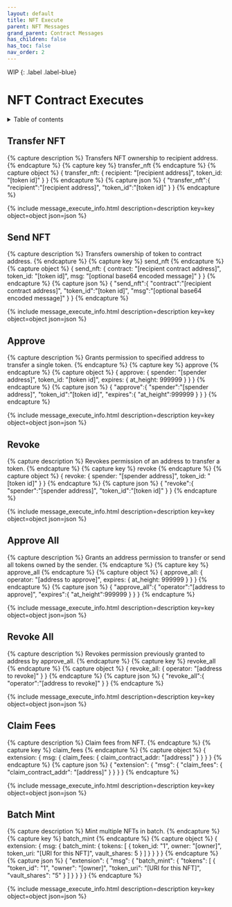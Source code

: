 ```yaml
---
layout: default
title: NFT Execute
parent: NFT Messages
grand_parent: Contract Messages
has_children: false
has_toc: false
nav_order: 2
---
```


WIP
{: .label .label-blue}

# NFT Contract Executes

<details markdown="block">
  <summary>
    Table of contents
  </summary>
  {: .text-delta }
1. TOC
{:toc}
</details>

## Transfer NFT
{% capture description %}
Transfers NFT ownership to recipient address.
{% endcapture %}
{% capture key %}
transfer_nft
{% endcapture %}
{% capture object %}
{
  transfer_nft: {
    recipient: "[recipient address]",
    token_id: "[token id]"
  }
}
{% endcapture %}
{% capture json %}
{
  "transfer_nft":{
    "recipient":"[recipient address]",
    "token_id":"[token id]"
  }
}
{% endcapture %}

{% include message_execute_info.html description=description key=key object=object json=json %}

## Send NFT
{% capture description %}
Transfers ownership of token to contract address.
{% endcapture %}
{% capture key %}
send_nft
{% endcapture %}
{% capture object %}
{
  send_nft: {
    contract: "[recipient contract address]",
    token_id: "[token id]",
    msg: "[optional base64 encoded message]"
  }
}
{% endcapture %}
{% capture json %}
{
  "send_nft":{
    "contract":"[recipient contract address]",
    "token_id":"[token id]",
    "msg":"[optional base64 encoded message]"
  }
}
{% endcapture %}

{% include message_execute_info.html description=description key=key object=object json=json %}

## Approve
{% capture description %}
Grants permission to specified address to transfer a single token.
{% endcapture %}
{% capture key %}
approve
{% endcapture %}
{% capture object %}
{
  approve: {
    spender: "[spender address]",
    token_id: "[token id]",
    expires: {
      at_height: 999999
    }
  }
}
{% endcapture %}
{% capture json %}
{
  "approve":{
    "spender":"[spender address]",
    "token_id":"[token id]",
    "expires":{
      "at_height":999999
    }
  }
}
{% endcapture %}

{% include message_execute_info.html description=description key=key object=object json=json %}

## Revoke
{% capture description %}
Revokes permission of an address to transfer a token.
{% endcapture %}
{% capture key %}
revoke
{% endcapture %}
{% capture object %}
{
  revoke: {
    spender: "[spender address]",
    token_id: "[token id]"
  }
}
{% endcapture %}
{% capture json %}
{
  "revoke":{
    "spender":"[spender address]",
    "token_id":"[token id]"
  }
}
{% endcapture %}

{% include message_execute_info.html description=description key=key object=object json=json %}

## Approve All
{% capture description %}
Grants an address permission to transfer or send all tokens owned by the sender.
{% endcapture %}
{% capture key %}
approve_all
{% endcapture %}
{% capture object %}
{
  approve_all: {
    operator: "[address to approve]",
    expires: {
      at_height: 999999
    }
  }
}
{% endcapture %}
{% capture json %}
{
  "approve_all":{
    "operator":"[address to approve]",
    "expires":{
      "at_height":999999
    }
  }
}
{% endcapture %}

{% include message_execute_info.html description=description key=key object=object json=json %}

## Revoke All
{% capture description %}
Revokes permission previously granted to address by approve_all. 
{% endcapture %}
{% capture key %}
revoke_all
{% endcapture %}
{% capture object %}
{
  revoke_all: {
    operator: "[address to revoke]"
  }
}
{% endcapture %}
{% capture json %}
{
  "revoke_all":{
    "operator":"[address to revoke]"
  }
}
{% endcapture %}

{% include message_execute_info.html description=description key=key object=object json=json %}

## Claim Fees
{% capture description %}
Claim fees from NFT. 
{% endcapture %}
{% capture key %}
claim_fees
{% endcapture %}
{% capture object %}
{
  extension: {
    msg: {
      claim_fees: {
        claim_contract_addr: "[address]"
      }
    }
  }
}
{% endcapture %}
{% capture json %}
{
  "extension": {
    "msg": {
      "claim_fees": {
        "claim_contract_addr": "[address]"
      }
    }
  }
}
{% endcapture %}

{% include message_execute_info.html description=description key=key object=object json=json %}

## Batch Mint
{% capture description %}
Mint multiple NFTs in batch.
{% endcapture %}
{% capture key %}
batch_mint
{% endcapture %}
{% capture object %}
{
  extension: {
    msg: {
      batch_mint: {
      tokens: [
          {
            token_id: "1",
            owner: "[owner]",
            token_uri: "[URI for this NFT]",
            vault_shares: 5
          }
        ]
      }
    }
  }
}
{% endcapture %}
{% capture json %}
{
  "extension": {
    "msg": {
      "batch_mint": {
      "tokens": [
          {
            "token_id": "1",
            "owner": "[owner]",
            "token_uri": "[URI for this NFT]",
            "vault_shares": "5"
          }
        ]
      }
    }
  }
}
{% endcapture %}

{% include message_execute_info.html description=description key=key object=object json=json %}
